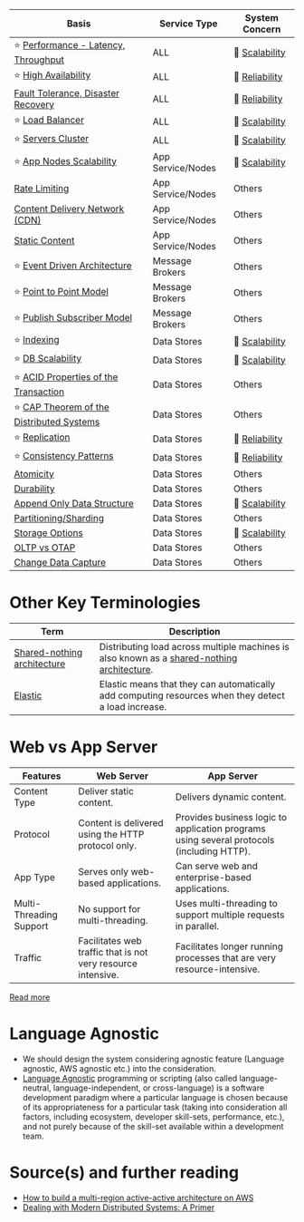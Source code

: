 
| Basis                                                                                                      | Service Type      | System Concern                                   |
|------------------------------------------------------------------------------------------------------------|-------------------|--------------------------------------------------|
| :star: [Performance - Latency, Throughput](Scalability/LatencyThroughput.md)                               | ALL               | :rocket: [Scalability](Scalability/Readme.md)    |
| :star: [High Availability](Reliability/HighAvailability.md)                                                | ALL               | :handshake: [Reliability](Reliability/Readme.md) |
| [Fault Tolerance, Disaster Recovery](Reliability/FaultTolerance.md)                                        | ALL               | :handshake: [Reliability](Reliability/Readme.md) |
| :star: [Load Balancer](Scalability/LoadBalancer.md)                                                        | ALL               | :rocket: [Scalability](Scalability/Readme.md)    |
| :star: [Servers Cluster](Scalability/ServersCluster.md)                                                    | ALL               | :rocket: [Scalability](Scalability/Readme.md)    |
| :star: [App Nodes Scalability](Scalability/AppNodesScalability.md)                                         | App Service/Nodes | :rocket: [Scalability](Scalability/Readme.md)    |
| [Rate Limiting](../../3_HLDDesignProblems/RateLimiterAPI/Readme.md)                                        | App Service/Nodes | Others                                           |
| [Content Delivery Network (CDN)](CDNs/CDNs.md)                                                             | App Service/Nodes | Others                                           |
| [Static Content](CDNs/StaticContentWithCDN.md)                                                             | App Service/Nodes | Others                                           |
| :star: [Event Driven Architecture](../4_MessageBrokers/MessageBrokers/EventDrivenArchitecture.md)          | Message Brokers   | Others                                           |
| :star: [Point to Point Model](../4_MessageBrokers/MessageBrokers/PointToPointModel.md)                     | Message Brokers   | Others                                           |
| :star: [Publish Subscriber Model](../4_MessageBrokers/MessageBrokers/PubSubModel.md)                       | Message Brokers   | Others                                           |
| :star: [Indexing](../3_DatabaseComponents/1_Glossaries/Indexing.md)                                          | Data Stores       | :rocket: [Scalability](Scalability/Readme.md)    |
| :star: [DB Scalability](../3_DatabaseComponents/1_Glossaries/DBScalability.md)                               | Data Stores       | :rocket: [Scalability](Scalability/Readme.md)    |
| :star: [ACID Properties of the Transaction](../3_DatabaseComponents/1_Glossaries/ACIDTransactions/Readme.md) | Data Stores       | Others                                           |
| :star: [CAP Theorem of the Distributed Systems](../3_DatabaseComponents/1_Glossaries/CAPTheorem/CAPTheorem.md)          | Data Stores       | Others                                           |
| :star: [Replication](../3_DatabaseComponents/1_Glossaries/Replication&Consistency/Replication.md)            | Data Stores       | :handshake: [Reliability](Reliability/Readme.md) |
| :star: [Consistency Patterns](../3_DatabaseComponents/1_Glossaries/Replication&Consistency/Consistency.md)   | Data Stores       | :handshake: [Reliability](Reliability/Readme.md) |
| [Atomicity](../3_DatabaseComponents/1_Glossaries/ACIDTransactions/Atomicity.md)                                               | Data Stores       | Others                                           |
| [Durability](../3_DatabaseComponents/1_Glossaries/ACIDTransactions/Durability.md)                                             | Data Stores       | Others                                           |
| [Append Only Data Structure](../3_DatabaseComponents/2_DataStructuresDB/AppendOnlyDataStructure.md)                | Data Stores       | :rocket: [Scalability](Scalability/Readme.md)    |
| [Partitioning/Sharding](../3_DatabaseComponents/1_Glossaries/PartioningSharding.md)                          | Data Stores       | Others                                           |
| [Storage Options](../3_DatabaseComponents/1_Glossaries/StorageOptions.md)                                    | Data Stores       | :rocket: [Scalability](Scalability/Readme.md)    |
| [OLTP vs OTAP](../3_DatabaseComponents/1_Glossaries/OLTPvsOTAP.md)                                           | Data Stores       | Others                                           |
| [Change Data Capture](../3_DatabaseComponents/1_Glossaries/ChangeDataCapture.md)                             | Data Stores       | Others                                           |

# Other Key Terminologies

| Term                                                                                     | Description                                                                                                                                             |
|------------------------------------------------------------------------------------------|---------------------------------------------------------------------------------------------------------------------------------------------------------|
| [Shared-nothing architecture](https://en.wikipedia.org/wiki/Shared-nothing_architecture) | Distributing load across multiple machines is also known as a [shared-nothing architecture](https://en.wikipedia.org/wiki/Shared-nothing_architecture). |
| [Elastic](https://www.merriam-webster.com/dictionary/elastic)                            | Elastic means that they can automatically add computing resources when they detect a load increase.                                                     |

# Web vs App Server

| Features                | Web Server                                                   | App Server                                                                                |
|-------------------------|--------------------------------------------------------------|-------------------------------------------------------------------------------------------|
| Content Type            | Deliver static content.                                      | Delivers dynamic content.                                                                 |
| Protocol                | Content is delivered using the HTTP protocol only.           | Provides business logic to application programs using several protocols (including HTTP). |
| App Type                | Serves only web-based applications.                          | Can serve web and enterprise-based applications.                                          |
| Multi-Threading Support | No support for multi-threading.                              | Uses multi-threading to support multiple requests in parallel.                            |
| Traffic                 | Facilitates web traffic that is not very resource intensive. | Facilitates longer running processes that are very resource-intensive.                    |

[Read more](https://www.educative.io/answers/web-server-vs-application-server)

# Language Agnostic
- We should design the system considering agnostic feature (Language agnostic, AWS agnostic etc.) into the consideration.
- [Language Agnostic](https://en.wikipedia.org/wiki/Language-agnostic) programming or scripting (also called language-neutral, language-independent, or cross-language) is a software development paradigm where a particular language is chosen because of its appropriateness for a particular task (taking into consideration all factors, including ecosystem, developer skill-sets, performance, etc.), and not purely because of the skill-set available within a development team.

# Source(s) and further reading
- [How to build a multi-region active-active architecture on AWS](https://acloudguru.com/blog/engineering/why-and-how-do-we-build-a-multi-region-active-active-architecture)
- [Dealing with Modern Distributed Systems: A Primer](https://thinkingoutcloud.org/2021/01/19/dealing-with-modern-distributed-systems-a-primer/)


